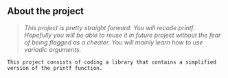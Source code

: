 ## About the project

> _This project is pretty straight forward. You will recode printf. Hopefully you will be able to reuse it in future project without the fear of being flagged as a cheater. You will mainly learn how to use variadic arguments._

    This project consists of coding a library that contains a simplified version of the printf function.
